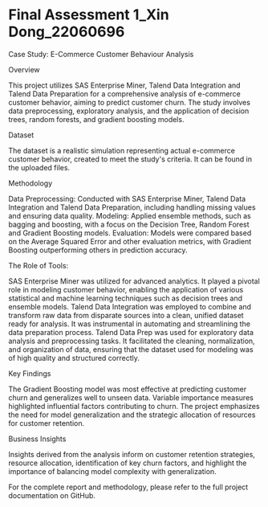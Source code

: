 # Final Assessment 1_Xin Dong_22060696
Case Study: E-Commerce Customer Behaviour Analysis

Overview

This project utilizes SAS Enterprise Miner, Talend Data Integration and Talend Data Preparation for a comprehensive analysis of e-commerce customer behavior, aiming to predict customer churn. The study involves data preprocessing, exploratory analysis, and the application of decision trees, random forests, and gradient boosting models.

Dataset

The dataset is a realistic simulation representing actual e-commerce customer behavior, created to meet the study's criteria. It can be found in the uploaded files.

Methodology

Data Preprocessing: Conducted with SAS Enterprise Miner, Talend Data Integration and Talend Data Preparation, including handling missing values and ensuring data quality.
Modeling: Applied ensemble methods, such as bagging and boosting, with a focus on the Decision Tree, Random Forest and Gradient Boosting models.
Evaluation: Models were compared based on the Average Squared Error and other evaluation metrics, with Gradient Boosting outperforming others in prediction accuracy.

The Role of Tools:

SAS Enterprise Miner was utilized for advanced analytics. It played a pivotal role in modeling customer behavior, enabling the application of various statistical and machine learning techniques such as decision trees and ensemble models.
Talend Data Integration was employed to combine and transform raw data from disparate sources into a clean, unified dataset ready for analysis. It was instrumental in automating and streamlining the data preparation process.
Talend Data Prep was used for exploratory data analysis and preprocessing tasks. It facilitated the cleaning, normalization, and organization of data, ensuring that the dataset used for modeling was of high quality and structured correctly.

Key Findings

The Gradient Boosting model was most effective at predicting customer churn and generalizes well to unseen data.
Variable importance measures highlighted influential factors contributing to churn.
The project emphasizes the need for model generalization and the strategic allocation of resources for customer retention.

Business Insights

Insights derived from the analysis inform on customer retention strategies, resource allocation, identification of key churn factors, and highlight the importance of balancing model complexity with generalization.

For the complete report and methodology, please refer to the full project documentation on GitHub.
